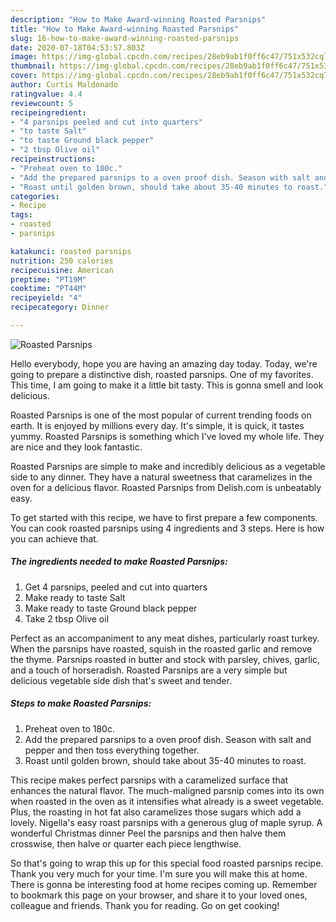 ```yaml
---
description: "How to Make Award-winning Roasted Parsnips"
title: "How to Make Award-winning Roasted Parsnips"
slug: 16-how-to-make-award-winning-roasted-parsnips
date: 2020-07-18T04:53:57.803Z
image: https://img-global.cpcdn.com/recipes/28eb9ab1f0ff6c47/751x532cq70/roasted-parsnips-recipe-main-photo.jpg
thumbnail: https://img-global.cpcdn.com/recipes/28eb9ab1f0ff6c47/751x532cq70/roasted-parsnips-recipe-main-photo.jpg
cover: https://img-global.cpcdn.com/recipes/28eb9ab1f0ff6c47/751x532cq70/roasted-parsnips-recipe-main-photo.jpg
author: Curtis Maldonado
ratingvalue: 4.4
reviewcount: 5
recipeingredient:
- "4 parsnips peeled and cut into quarters"
- "to taste Salt"
- "to taste Ground black pepper"
- "2 tbsp Olive oil"
recipeinstructions:
- "Preheat oven to 180c."
- "Add the prepared parsnips to a oven proof dish. Season with salt and pepper and then toss everything together."
- "Roast until golden brown, should take about 35-40 minutes to roast."
categories:
- Recipe
tags:
- roasted
- parsnips

katakunci: roasted parsnips 
nutrition: 250 calories
recipecuisine: American
preptime: "PT19M"
cooktime: "PT44M"
recipeyield: "4"
recipecategory: Dinner

---
```



![Roasted Parsnips](https://img-global.cpcdn.com/recipes/28eb9ab1f0ff6c47/751x532cq70/roasted-parsnips-recipe-main-photo.jpg)

Hello everybody, hope you are having an amazing day today. Today, we're going to prepare a distinctive dish, roasted parsnips. One of my favorites. This time, I am going to make it a little bit tasty. This is gonna smell and look delicious.

Roasted Parsnips is one of the most popular of current trending foods on earth. It is enjoyed by millions every day. It's simple, it is quick, it tastes yummy. Roasted Parsnips is something which I've loved my whole life. They are nice and they look fantastic.

Roasted Parsnips are simple to make and incredibly delicious as a vegetable side to any dinner. They have a natural sweetness that caramelizes in the oven for a delicious flavor. Roasted Parsnips from Delish.com is unbeatably easy.


To get started with this recipe, we have to first prepare a few components. You can cook roasted parsnips using 4 ingredients and 3 steps. Here is how you can achieve that.

<!--inarticleads1-->

##### The ingredients needed to make Roasted Parsnips:

1. Get 4 parsnips, peeled and cut into quarters
1. Make ready to taste Salt
1. Make ready to taste Ground black pepper
1. Take 2 tbsp Olive oil


Perfect as an accompaniment to any meat dishes, particularly roast turkey. When the parsnips have roasted, squish in the roasted garlic and remove the thyme. Parsnips roasted in butter and stock with parsley, chives, garlic, and a touch of horseradish. Roasted Parsnips are a very simple but delicious vegetable side dish that&#39;s sweet and tender. 

<!--inarticleads2-->

##### Steps to make Roasted Parsnips:

1. Preheat oven to 180c.
1. Add the prepared parsnips to a oven proof dish. Season with salt and pepper and then toss everything together.
1. Roast until golden brown, should take about 35-40 minutes to roast.


This recipe makes perfect parsnips with a caramelized surface that enhances the natural flavor. The much-maligned parsnip comes into its own when roasted in the oven as it intensifies what already is a sweet vegetable. Plus, the roasting in hot fat also caramelizes those sugars which add a lovely. Nigella&#39;s easy roast parsnips with a generous glug of maple syrup. A wonderful Christmas dinner Peel the parsnips and then halve them crosswise, then halve or quarter each piece lengthwise. 

So that's going to wrap this up for this special food roasted parsnips recipe. Thank you very much for your time. I'm sure you will make this at home. There is gonna be interesting food at home recipes coming up. Remember to bookmark this page on your browser, and share it to your loved ones, colleague and friends. Thank you for reading. Go on get cooking!
